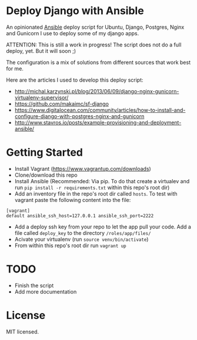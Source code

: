 # Deploy Django with Ansible

An opinionated [Ansible](http://ansible.com) deploy script for Ubuntu, Django, Postgres, Nginx and Gunicorn I use to deploy some of my django apps.

ATTENTION: This is still a work in progress! The script does not do a full deploy, yet. But it will soon ;)

The configuration is a mix of solutions from different sources that work best for me.

Here are the articles I used to develop this deploy script:

* http://michal.karzynski.pl/blog/2013/06/09/django-nginx-gunicorn-virtualenv-supervisor/
* https://github.com/makaimc/sf-django
* https://www.digitalocean.com/community/articles/how-to-install-and-configure-django-with-postgres-nginx-and-gunicorn
* http://www.stavros.io/posts/example-provisioning-and-deployment-ansible/

# Getting Started

* Install Vagrant (https://www.vagrantup.com/downloads)
* Clone/download this repo
* Install Ansible (Recommended: Via pip. To do that create a virtualev and run `pip install -r requirements.txt` within this repo's root dir)
* Add an inventory file in the repo's root dir called `hosts`. To test with vagrant paste the following content into the file: 

```
[vagrant]
default ansible_ssh_host=127.0.0.1 ansible_ssh_port=2222
```

* Add a deploy ssh key from your repo to let the app pull your code. Add a file called `deploy_key` to the directory `/roles/app/files/`
* Acivate your virtualenv (run `source venv/bin/activate`)
* From within this repo's root dir run `vagrant up`

# TODO
* Finish the script
* Add more documentation

# License
MIT licensed.
